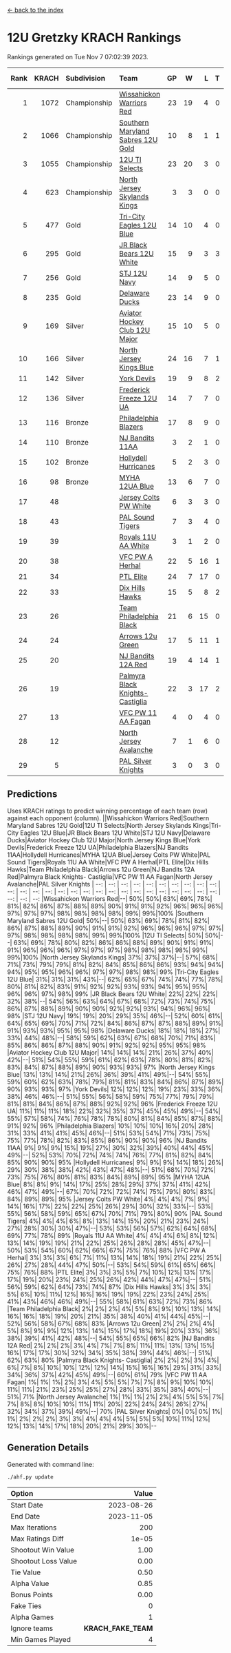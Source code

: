 [<- back to the index](readme.md)
# 12U Gretzky KRACH Rankings
Rankings generated on Tue Nov  7 07:02:39 2023.

Rank|KRACH|Subdivision|Team|GP|W|L|T|OTW|OTL|SoS|Exp Wins|Win Diff
---:|---:|:---|:---|---:|---:|---:|---:|---:|---:|---:|---:|---:
1|1072|Championship|[Wissahickon Warriors Red](https://gamesheetstats.com/seasons/3659/teams/140468/schedule)|23|19|4|0|2|0|297|19.8|-0.0
2|1066|Championship|[Southern Maryland Sabres 12U Gold](https://gamesheetstats.com/seasons/3659/teams/140463/schedule)|10|8|1|1|0|0|265|9.3|-0.0
3|1055|Championship|[12U TI Selects](https://gamesheetstats.com/seasons/3659/teams/140450/schedule)|23|20|3|0|0|1|203|20.8|-0.0
4|623|Championship|[North Jersey Skylands Kings](https://gamesheetstats.com/seasons/3659/teams/140784/schedule)|3|3|0|0|0|0|24|3.9|0.0
5|477|Gold|[Tri-City Eagles 12U Blue](https://gamesheetstats.com/seasons/3659/teams/140466/schedule)|14|10|4|0|0|0|301|10.8|-0.0
6|295|Gold|[JR Black Bears 12U White](https://gamesheetstats.com/seasons/3659/teams/140456/schedule)|15|9|3|3|0|1|263|11.3|-0.0
7|256|Gold|[STJ 12U Navy](https://gamesheetstats.com/seasons/3659/teams/140464/schedule)|14|9|5|0|1|0|286|9.8|-0.0
8|235|Gold|[Delaware Ducks](https://gamesheetstats.com/seasons/3659/teams/140453/schedule)|23|14|9|0|0|0|317|14.8|-0.0
9|169|Silver|[Aviator Hockey Club 12U Major](https://gamesheetstats.com/seasons/3659/teams/140452/schedule)|15|10|5|0|1|0|193|10.9|0.0
10|166|Silver|[North Jersey Kings Blue](https://gamesheetstats.com/seasons/3659/teams/140459/schedule)|24|16|7|1|1|0|171|17.4|0.0
11|142|Silver|[York Devils](https://gamesheetstats.com/seasons/3659/teams/140469/schedule)|19|9|8|2|1|0|379|10.8|-0.0
12|136|Silver|[Frederick Freeze 12U UA](https://gamesheetstats.com/seasons/3659/teams/140455/schedule)|14|7|7|0|0|0|299|7.8|-0.0
13|116|Bronze|[Philadelphia Blazers](https://gamesheetstats.com/seasons/3659/teams/140461/schedule)|17|8|9|0|1|0|341|8.9|0.0
14|110|Bronze|[NJ Bandits 11AA](https://gamesheetstats.com/seasons/3659/teams/140782/schedule)|3|2|1|0|0|0|61|2.9|0.0
15|102|Bronze|[Hollydell Hurricanes](https://gamesheetstats.com/seasons/3659/teams/140777/schedule)|5|2|3|0|0|1|411|2.8|-0.0
16|98|Bronze|[MYHA 12UA Blue](https://gamesheetstats.com/seasons/3659/teams/140457/schedule)|13|6|7|0|0|1|302|6.9|0.0
17|48||[Jersey Colts PW White](https://gamesheetstats.com/seasons/3659/teams/140778/schedule)|6|3|3|0|0|0|64|3.9|0.0
18|43||[PAL Sound Tigers](https://gamesheetstats.com/seasons/3659/teams/140515/schedule)|7|3|4|0|0|1|79|3.9|0.0
19|39||[Royals 11U AA White](https://gamesheetstats.com/seasons/3659/teams/140787/schedule)|3|1|2|0|1|0|289|1.9|0.0
20|38||[VFC PW A Herhal](https://gamesheetstats.com/seasons/3659/teams/140467/schedule)|22|5|16|1|0|1|282|6.3|-0.0
21|34||[PTL Elite](https://gamesheetstats.com/seasons/3659/teams/140462/schedule)|24|7|17|0|1|2|263|7.9|0.0
22|33||[Dix Hills Hawks](https://gamesheetstats.com/seasons/3659/teams/140454/schedule)|15|5|8|2|0|0|89|6.9|0.0
23|26||[Team Philadelphia Black](https://gamesheetstats.com/seasons/3659/teams/140465/schedule)|21|6|15|0|0|0|110|6.9|0.0
24|24||[Arrows 12u Green](https://gamesheetstats.com/seasons/3659/teams/140451/schedule)|17|5|11|1|2|0|161|6.4|0.0
25|20||[NJ Bandits 12A Red](https://gamesheetstats.com/seasons/3659/teams/140458/schedule)|19|4|14|1|0|2|265|5.4|0.0
26|19||[Palmyra Black Knights- Castiglia](https://gamesheetstats.com/seasons/3659/teams/140460/schedule)|22|3|17|2|0|0|313|4.9|0.0
27|13||[VFC PW 11 AA Fagan](https://gamesheetstats.com/seasons/3659/teams/140789/schedule)|4|0|4|0|0|1|296|0.9|0.0
28|12||[North Jersey Avalanche](https://gamesheetstats.com/seasons/3659/teams/140783/schedule)|7|1|6|0|0|0|94|1.9|0.0
29|5||[PAL Silver Knights](https://gamesheetstats.com/seasons/3659/teams/140514/schedule)|3|0|3|0|0|0|23|0.9|0.0

## Predictions
Uses KRACH ratings to predict winning percentage of each team (row) against each opponent (column).
||Wissahickon Warriors Red|Southern Maryland Sabres 12U Gold|12U TI Selects|North Jersey Skylands Kings|Tri-City Eagles 12U Blue|JR Black Bears 12U White|STJ 12U Navy|Delaware Ducks|Aviator Hockey Club 12U Major|North Jersey Kings Blue|York Devils|Frederick Freeze 12U UA|Philadelphia Blazers|NJ Bandits 11AA|Hollydell Hurricanes|MYHA 12UA Blue|Jersey Colts PW White|PAL Sound Tigers|Royals 11U AA White|VFC PW A Herhal|PTL Elite|Dix Hills Hawks|Team Philadelphia Black|Arrows 12u Green|NJ Bandits 12A Red|Palmyra Black Knights- Castiglia|VFC PW 11 AA Fagan|North Jersey Avalanche|PAL Silver Knights
| --: | --: | --: | --: | --: | --: | --: | --: | --: | --: | --: | --: | --: | --: | --: | --: | --: | --: | --: | --: | --: | --: | --: | --: | --: | --: | --: | --: | --: | --: 
|Wissahickon Warriors Red|--| 50%| 50%| 63%| 69%| 78%| 81%| 82%| 86%| 87%| 88%| 89%| 90%| 91%| 91%| 92%| 96%| 96%| 96%| 97%| 97%| 97%| 98%| 98%| 98%| 98%| 99%| 99%|100%
|Southern Maryland Sabres 12U Gold| 50%|--| 50%| 63%| 69%| 78%| 81%| 82%| 86%| 87%| 88%| 89%| 90%| 91%| 91%| 92%| 96%| 96%| 96%| 97%| 97%| 97%| 98%| 98%| 98%| 98%| 99%| 99%|100%
|12U TI Selects| 50%| 50%|--| 63%| 69%| 78%| 80%| 82%| 86%| 86%| 88%| 89%| 90%| 91%| 91%| 91%| 96%| 96%| 96%| 97%| 97%| 97%| 98%| 98%| 98%| 98%| 99%| 99%|100%
|North Jersey Skylands Kings| 37%| 37%| 37%|--| 57%| 68%| 71%| 73%| 79%| 79%| 81%| 82%| 84%| 85%| 86%| 86%| 93%| 94%| 94%| 94%| 95%| 95%| 96%| 96%| 97%| 97%| 98%| 98%| 99%
|Tri-City Eagles 12U Blue| 31%| 31%| 31%| 43%|--| 62%| 65%| 67%| 74%| 74%| 77%| 78%| 80%| 81%| 82%| 83%| 91%| 92%| 92%| 93%| 93%| 94%| 95%| 95%| 96%| 96%| 97%| 98%| 99%
|JR Black Bears 12U White| 22%| 22%| 22%| 32%| 38%|--| 54%| 56%| 63%| 64%| 67%| 68%| 72%| 73%| 74%| 75%| 86%| 87%| 88%| 89%| 90%| 90%| 92%| 92%| 93%| 94%| 96%| 96%| 98%
|STJ 12U Navy| 19%| 19%| 20%| 29%| 35%| 46%|--| 52%| 60%| 61%| 64%| 65%| 69%| 70%| 71%| 72%| 84%| 86%| 87%| 87%| 88%| 89%| 91%| 91%| 93%| 93%| 95%| 95%| 98%
|Delaware Ducks| 18%| 18%| 18%| 27%| 33%| 44%| 48%|--| 58%| 59%| 62%| 63%| 67%| 68%| 70%| 71%| 83%| 85%| 86%| 86%| 87%| 88%| 90%| 91%| 92%| 92%| 95%| 95%| 98%
|Aviator Hockey Club 12U Major| 14%| 14%| 14%| 21%| 26%| 37%| 40%| 42%|--| 51%| 54%| 55%| 59%| 61%| 62%| 63%| 78%| 80%| 81%| 82%| 83%| 84%| 87%| 88%| 89%| 90%| 93%| 93%| 97%
|North Jersey Kings Blue| 13%| 13%| 14%| 21%| 26%| 36%| 39%| 41%| 49%|--| 54%| 55%| 59%| 60%| 62%| 63%| 78%| 79%| 81%| 81%| 83%| 84%| 86%| 87%| 89%| 90%| 93%| 93%| 97%
|York Devils| 12%| 12%| 12%| 19%| 23%| 33%| 36%| 38%| 46%| 46%|--| 51%| 55%| 56%| 58%| 59%| 75%| 77%| 79%| 79%| 81%| 81%| 84%| 86%| 87%| 88%| 92%| 92%| 96%
|Frederick Freeze 12U UA| 11%| 11%| 11%| 18%| 22%| 32%| 35%| 37%| 45%| 45%| 49%|--| 54%| 55%| 57%| 58%| 74%| 76%| 78%| 78%| 80%| 81%| 84%| 85%| 87%| 88%| 91%| 92%| 96%
|Philadelphia Blazers| 10%| 10%| 10%| 16%| 20%| 28%| 31%| 33%| 41%| 41%| 45%| 46%|--| 51%| 53%| 54%| 71%| 73%| 75%| 75%| 77%| 78%| 82%| 83%| 85%| 86%| 90%| 90%| 96%
|NJ Bandits 11AA|  9%|  9%|  9%| 15%| 19%| 27%| 30%| 32%| 39%| 40%| 44%| 45%| 49%|--| 52%| 53%| 70%| 72%| 74%| 74%| 76%| 77%| 81%| 82%| 84%| 85%| 90%| 90%| 95%
|Hollydell Hurricanes|  9%|  9%|  9%| 14%| 18%| 26%| 29%| 30%| 38%| 38%| 42%| 43%| 47%| 48%|--| 51%| 68%| 70%| 72%| 73%| 75%| 76%| 80%| 81%| 83%| 84%| 89%| 89%| 95%
|MYHA 12UA Blue|  8%|  8%|  9%| 14%| 17%| 25%| 28%| 29%| 37%| 37%| 41%| 42%| 46%| 47%| 49%|--| 67%| 70%| 72%| 72%| 74%| 75%| 79%| 80%| 83%| 84%| 89%| 89%| 95%
|Jersey Colts PW White|  4%|  4%|  4%|  7%|  9%| 14%| 16%| 17%| 22%| 22%| 25%| 26%| 29%| 30%| 32%| 33%|--| 53%| 55%| 56%| 58%| 59%| 65%| 67%| 70%| 71%| 79%| 80%| 90%
|PAL Sound Tigers|  4%|  4%|  4%|  6%|  8%| 13%| 14%| 15%| 20%| 21%| 23%| 24%| 27%| 28%| 30%| 30%| 47%|--| 53%| 53%| 56%| 57%| 62%| 64%| 68%| 69%| 77%| 78%| 89%
|Royals 11U AA White|  4%|  4%|  4%|  6%|  8%| 12%| 13%| 14%| 19%| 19%| 21%| 22%| 25%| 26%| 28%| 28%| 45%| 47%|--| 50%| 53%| 54%| 60%| 62%| 66%| 67%| 75%| 76%| 88%
|VFC PW A Herhal|  3%|  3%|  3%|  6%|  7%| 11%| 13%| 14%| 18%| 19%| 21%| 22%| 25%| 26%| 27%| 28%| 44%| 47%| 50%|--| 53%| 54%| 59%| 61%| 65%| 66%| 75%| 76%| 88%
|PTL Elite|  3%|  3%|  3%|  5%|  7%| 10%| 12%| 13%| 17%| 17%| 19%| 20%| 23%| 24%| 25%| 26%| 42%| 44%| 47%| 47%|--| 51%| 56%| 59%| 62%| 64%| 73%| 74%| 87%
|Dix Hills Hawks|  3%|  3%|  3%|  5%|  6%| 10%| 11%| 12%| 16%| 16%| 19%| 19%| 22%| 23%| 24%| 25%| 41%| 43%| 46%| 46%| 49%|--| 55%| 58%| 61%| 63%| 72%| 73%| 86%
|Team Philadelphia Black|  2%|  2%|  2%|  4%|  5%|  8%|  9%| 10%| 13%| 14%| 16%| 16%| 18%| 19%| 20%| 21%| 35%| 38%| 40%| 41%| 44%| 45%|--| 52%| 56%| 58%| 67%| 68%| 83%
|Arrows 12u Green|  2%|  2%|  2%|  4%|  5%|  8%|  9%|  9%| 12%| 13%| 14%| 15%| 17%| 18%| 19%| 20%| 33%| 36%| 38%| 39%| 41%| 42%| 48%|--| 54%| 55%| 65%| 66%| 82%
|NJ Bandits 12A Red|  2%|  2%|  2%|  3%|  4%|  7%|  7%|  8%| 11%| 11%| 13%| 13%| 15%| 16%| 17%| 17%| 30%| 32%| 34%| 35%| 38%| 39%| 44%| 46%|--| 51%| 62%| 63%| 80%
|Palmyra Black Knights- Castiglia|  2%|  2%|  2%|  3%|  4%|  6%|  7%|  8%| 10%| 10%| 12%| 12%| 14%| 15%| 16%| 16%| 29%| 31%| 33%| 34%| 36%| 37%| 42%| 45%| 49%|--| 60%| 61%| 79%
|VFC PW 11 AA Fagan|  1%|  1%|  1%|  2%|  3%|  4%|  5%|  5%|  7%|  7%|  8%|  9%| 10%| 10%| 11%| 11%| 21%| 23%| 25%| 25%| 27%| 28%| 33%| 35%| 38%| 40%|--| 51%| 71%
|North Jersey Avalanche|  1%|  1%|  1%|  2%|  2%|  4%|  5%|  5%|  7%|  7%|  8%|  8%| 10%| 10%| 11%| 11%| 20%| 22%| 24%| 24%| 26%| 27%| 32%| 34%| 37%| 39%| 49%|--| 70%
|PAL Silver Knights|  0%|  0%|  0%|  1%|  1%|  2%|  2%|  2%|  3%|  3%|  4%|  4%|  4%|  5%|  5%|  5%| 10%| 11%| 12%| 12%| 13%| 14%| 17%| 18%| 20%| 21%| 29%| 30%|--

## Generation Details

Generated with command line:
```
./ahf.py update
```

| Option | Value |
| :----- | ----: |
| Start Date | 2023-08-26 |
| End Date | 2023-11-05 |
| Max Iterations | 200 |
| Max Ratings Diff | 1e-05 |
| Shootout Win Value | 1.00 |
| Shootout Loss Value | 0.00 |
| Tie Value | 0.50 |
| Alpha Value | 0.85 |
| Bonus Points | 0.00 |
| Fake Ties | 0 |
| Alpha Games | 1 |
| Ignore teams | __KRACH_FAKE_TEAM__ |
| Min Games Played | 4 |

